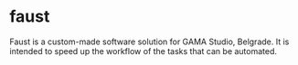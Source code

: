 # faust
Faust is a custom-made software solution for GAMA Studio, Belgrade. It is intended to speed up the workflow of the tasks that can be automated.
